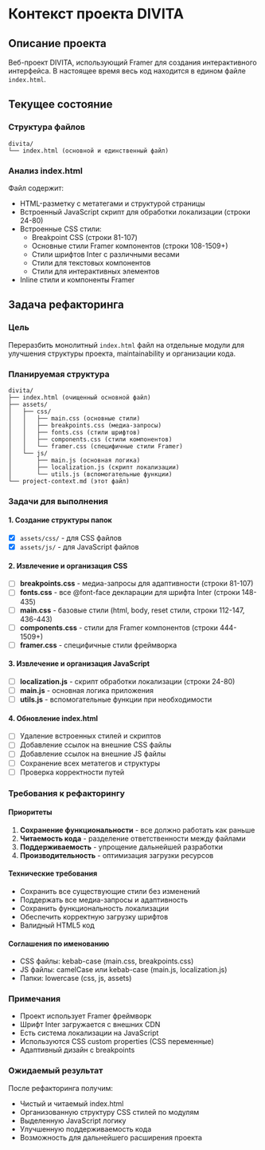 # Контекст проекта DIVITA

## Описание проекта
Веб-проект DIVITA, использующий Framer для создания интерактивного интерфейса. В настоящее время весь код находится в едином файле `index.html`.

## Текущее состояние

### Структура файлов
```
divita/
└── index.html (основной и единственный файл)
```

### Анализ index.html
Файл содержит:
- HTML-разметку с метатегами и структурой страницы
- Встроенный JavaScript скрипт для обработки локализации (строки 24-80)
- Встроенные CSS стили:
  - Breakpoint CSS (строки 81-107) 
  - Основные стили Framer компонентов (строки 108-1509+)
  - Стили шрифтов Inter с различными весами
  - Стили для текстовых компонентов
  - Стили для интерактивных элементов
- Inline стили и компоненты Framer

## Задача рефакторинга

### Цель
Переразбить монолитный `index.html` файл на отдельные модули для улучшения структуры проекта, maintainability и организации кода.

### Планируемая структура
```
divita/
├── index.html (очищенный основной файл)
├── assets/
│   ├── css/
│   │   ├── main.css (основные стили)
│   │   ├── breakpoints.css (медиа-запросы)
│   │   ├── fonts.css (стили шрифтов)
│   │   ├── components.css (стили компонентов)
│   │   └── framer.css (специфичные стили Framer)
│   └── js/
│       ├── main.js (основная логика)
│       ├── localization.js (скрипт локализации)
│       └── utils.js (вспомогательные функции)
└── project-context.md (этот файл)
```

### Задачи для выполнения

#### 1. Создание структуры папок
- [x] `assets/css/` - для CSS файлов
- [x] `assets/js/` - для JavaScript файлов

#### 2. Извлечение и организация CSS
- [ ] **breakpoints.css** - медиа-запросы для адаптивности (строки 81-107)
- [ ] **fonts.css** - все @font-face декларации для шрифта Inter (строки 148-435)
- [ ] **main.css** - базовые стили (html, body, reset стили, строки 112-147, 436-443)
- [ ] **components.css** - стили для Framer компонентов (строки 444-1509+)
- [ ] **framer.css** - специфичные стили фреймворка

#### 3. Извлечение и организация JavaScript
- [ ] **localization.js** - скрипт обработки локализации (строки 24-80)
- [ ] **main.js** - основная логика приложения
- [ ] **utils.js** - вспомогательные функции при необходимости

#### 4. Обновление index.html
- [ ] Удаление встроенных стилей и скриптов
- [ ] Добавление ссылок на внешние CSS файлы
- [ ] Добавление ссылок на внешние JS файлы
- [ ] Сохранение всех метатегов и структуры
- [ ] Проверка корректности путей

### Требования к рефакторингу

#### Приоритеты
1. **Сохранение функциональности** - все должно работать как раньше
2. **Читаемость кода** - разделение ответственности между файлами
3. **Поддерживаемость** - упрощение дальнейшей разработки
4. **Производительность** - оптимизация загрузки ресурсов

#### Технические требования
- Сохранить все существующие стили без изменений
- Поддержать все медиа-запросы и адаптивность
- Сохранить функциональность локализации
- Обеспечить корректную загрузку шрифтов
- Валидный HTML5 код

#### Соглашения по именованию
- CSS файлы: kebab-case (main.css, breakpoints.css)
- JS файлы: camelCase или kebab-case (main.js, localization.js)
- Папки: lowercase (css, js, assets)

### Примечания
- Проект использует Framer фреймворк
- Шрифт Inter загружается с внешних CDN
- Есть система локализации на JavaScript
- Используются CSS custom properties (CSS переменные)
- Адаптивный дизайн с breakpoints

### Ожидаемый результат
После рефакторинга получим:
- Чистый и читаемый index.html
- Организованную структуру CSS стилей по модулям
- Выделенную JavaScript логику
- Улучшенную поддерживаемость кода
- Возможность для дальнейшего расширения проекта
